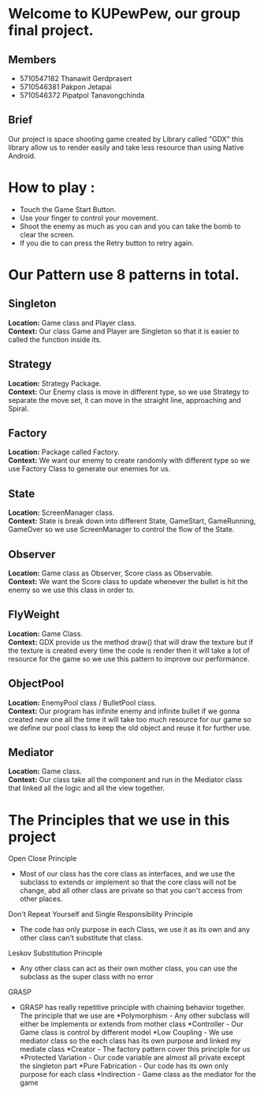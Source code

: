 Welcome to KUPewPew, our group final project.
==========

Members
----
* 5710547182 Thanawit Gerdprasert
* 5710546381 Pakpon Jetapai
* 5710546372 Pipatpol Tanavongchinda


Brief
---
Our project is space shooting game created by Library called "GDX" this library allow us to render easily and take less resource than using Native Android.

How to play :
===
- Touch the Game Start Button.
- Use your finger to control your movement.
- Shoot the enemy as much as you can and you can take the bomb to clear the screen.
- If you die to can press the Retry button to retry again.

Our Pattern use 8 patterns in total.
====
Singleton
---
**Location:** Game class and Player class.  
**Context:** Our class Game and Player are Singleton so that it is easier to called the function inside its.

Strategy
--
**Location:** Strategy Package.  
**Context:** Our Enemy class is move in different type, so we use Strategy to separate the move set, it can move
in the straight line, approaching and Spiral.

Factory
---
**Location:** Package called Factory.  
**Context:** We want our enemy to create randomly with different type so we use Factory Class to generate our enemies for us.

State
---
**Location:** ScreenManager class.  
**Context:** State is break down into different State, GameStart, GameRunning, GameOver so we use ScreenManager to control the flow of the State.

Observer
---
**Location:** Game class as Observer, Score class as Observable.  
**Context:** We want the Score class to update whenever the bullet is hit the enemy so we use this class in order to.

FlyWeight
---
**Location:** Game Class.  
**Context:** GDX provide us the method draw() that will draw the texture but if the texture is created every time the code is render then it will take a lot of resource for the game so we use this pattern to improve our performance.

ObjectPool
---
**Location:** EnemyPool class / BulletPool class.  
**Context:** Our program has infinite enemy and infinite bullet if we gonna created new one all the time it will take too much resource for our game so we define our pool class to keep the old object and reuse it for further use.

Mediator
---
**Location:** Game class.  
**Context:** Our class take all the component and run in the Mediator class that linked all the logic and all the view together.

The Principles that we use in this project
====

Open Close Principle 
- Most of our class has the core class as interfaces, and we use the subclass to extends or implement so that the core class will not be change, abd all other class are private so that you can't access from other places.

Don't Repeat Yourself and Single Responsibility Principle
- The code has only purpose in each Class, we use it as its own and any other class can't substitute that class.

Leskov Substitution Principle
 - Any other class can act as their own mother class, you can use the subclass as the super class with no error

GRASP
 - GRASP has really repetitive principle with chaining behavior together. The principle that we use are 
*Polymorphism - Any other subclass will either be implements or extends from mother class
*Controller - Our Game class is control by different model
*Low Coupling - We use mediator class so the each class has its own purpose and linked my mediate class
*Creator - The factory pattern cover this principle for us
*Protected Variation - Our code variable are almost all private except the singleton part
*Pure Fabrication - Our code has its own only purpose for each class
*Indirection - Game class as the mediator for the game
